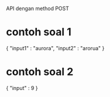 API dengan method POST

# contoh soal 1
{ "input1" : "aurora",
  "input2" : "arorua" 
}

# contoh soal 2
{
"input" : 9
}

